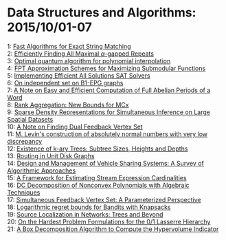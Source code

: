 # Data Structures and Algorithms: 2015/10/01-07  
1: [Fast Algorithms for Exact String Matching](https://doi.org/10.48550/arXiv.1509.09228)  
2: [Efficiently Finding All Maximal $\alpha$-gapped Repeats](https://doi.org/10.48550/arXiv.1509.09237)  
3: [Optimal quantum algorithm for polynomial interpolation](https://doi.org/10.48550/arXiv.1509.09271)  
4: [FPT Approximation Schemes for Maximizing Submodular Functions](https://doi.org/10.48550/arXiv.1510.00215)  
5: [Implementing Efficient All Solutions SAT Solvers](https://doi.org/10.48550/arXiv.1510.00523)  
6: [On independent set on B1-EPG graphs](https://doi.org/10.48550/arXiv.1510.00598)  
7: [A Note on Easy and Efficient Computation of Full Abelian Periods of a  Word](https://doi.org/10.48550/arXiv.1510.00634)  
8: [Rank Aggregation: New Bounds for MCx](https://doi.org/10.48550/arXiv.1510.00738)  
9: [Sparse Density Representations for Simultaneous Inference on Large  Spatial Datasets](https://doi.org/10.48550/arXiv.1510.00755)  
10: [A Note on Finding Dual Feedback Vertex Set](https://doi.org/10.48550/arXiv.1510.00773)  
11: [M. Levin's construction of absolutely normal numbers with very low  discrepancy](https://doi.org/10.48550/arXiv.1510.02004)  
12: [Existence of k-ary Trees: Subtree Sizes, Heights and Depths](https://doi.org/10.48550/arXiv.1510.00958)  
13: [Routing in Unit Disk Graphs](https://doi.org/10.48550/arXiv.1510.01072)  
14: [Design and Management of Vehicle Sharing Systems: A Survey of  Algorithmic Approaches](https://doi.org/10.48550/arXiv.1510.01158)  
15: [A Framework for Estimating Stream Expression Cardinalities](https://doi.org/10.48550/arXiv.1510.01455)  
16: [DC Decomposition of Nonconvex Polynomials with Algebraic Techniques](https://doi.org/10.48550/arXiv.1510.01518)  
17: [Simultaneous Feedback Vertex Set: A Parameterized Perspective](https://doi.org/10.48550/arXiv.1510.01557)  
18: [Logarithmic regret bounds for Bandits with Knapsacks](https://doi.org/10.48550/arXiv.1510.01800)  
19: [Source Localization in Networks: Trees and Beyond](https://doi.org/10.48550/arXiv.1510.01814)  
20: [On the Hardest Problem Formulations for the 0/1 Lasserre Hierarchy](https://doi.org/10.48550/arXiv.1510.01891)  
21: [A Box Decomposition Algorithm to Compute the Hypervolume Indicator](https://doi.org/10.48550/arXiv.1510.01963)  